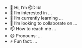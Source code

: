 - 👋 Hi, I’m @Dlibl
- 👀 I’m interested in ...
- 🌱 I’m currently learning ...
- 💞️ I’m looking to collaborate on ...
- 📫 How to reach me ...
- 😄 Pronouns: ...
- ⚡ Fun fact: ...

<!---
Dlibl/Dlibl is a ✨ special ✨ repository because its `README.md` (this file) appears on your GitHub profile.
You can click the Preview link to take a look at your changes.
--->
